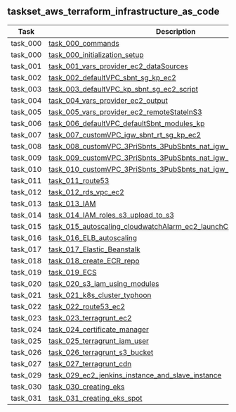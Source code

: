## taskset_aws_terraform_infrastructure_as_code

| Task | Description |
| --- | --- |
| task_000 |   [task_000_commands](home/infrastructure_as_code/terraform/aws/taskset_aws_terraform_infrastructure_as_code/task_000_commands) |
| task_000 |   [task_000_initialization_setup](home/infrastructure_as_code/terraform/aws/taskset_aws_terraform_infrastructure_as_code/task_000_initialization_setup) |
| task_001 |   [task_001_vars_provider_ec2_dataSources](home/infrastructure_as_code/terraform/aws/taskset_aws_terraform_infrastructure_as_code/task_001_vars_provider_ec2_dataSources) |
| task_002 |   [task_002_defaultVPC_sbnt_sg_kp_ec2](home/infrastructure_as_code/terraform/aws/taskset_aws_terraform_infrastructure_as_code/task_002_defaultVPC_sbnt_sg_kp_ec2) |
| task_003 |   [task_003_defaultVPC_kp_sbnt_sg_ec2_script](home/infrastructure_as_code/terraform/aws/taskset_aws_terraform_infrastructure_as_code/task_003_defaultVPC_kp_sbnt_sg_ec2_script) |
| task_004 |   [task_004_vars_provider_ec2_output](home/infrastructure_as_code/terraform/aws/taskset_aws_terraform_infrastructure_as_code/task_004_vars_provider_ec2_output) |
| task_005 |   [task_005_vars_provider_ec2_remoteStateInS3](home/infrastructure_as_code/terraform/aws/taskset_aws_terraform_infrastructure_as_code/task_005_vars_provider_ec2_remoteStateInS3) |
| task_006 |   [task_006_defaultVPC_defaultSbnt_modules_kp](home/infrastructure_as_code/terraform/aws/taskset_aws_terraform_infrastructure_as_code/task_006_defaultVPC_defaultSbnt_modules_kp) |
| task_007 |   [task_007_customVPC_igw_sbnt_rt_sg_kp_ec2](home/infrastructure_as_code/terraform/aws/taskset_aws_terraform_infrastructure_as_code/task_007_customVPC_igw_sbnt_rt_sg_kp_ec2) |
| task_008 |   [task_008_customVPC_3PriSbnts_3PubSbnts_nat_igw_rt](home/infrastructure_as_code/terraform/aws/taskset_aws_terraform_infrastructure_as_code/task_008_customVPC_3PriSbnts_3PubSbnts_nat_igw_rt) |
| task_009 |   [task_009_customVPC_3PriSbnts_3PubSbnts_nat_igw_rt_ec2_ebs](home/infrastructure_as_code/terraform/aws/taskset_aws_terraform_infrastructure_as_code/task_009_customVPC_3PriSbnts_3PubSbnts_nat_igw_rt_ec2_ebs) |
| task_010 |   [task_010_customVPC_3PriSbnts_3PubSbnts_nat_igw_rt_ec2_ebs_withMount](home/infrastructure_as_code/terraform/aws/taskset_aws_terraform_infrastructure_as_code/task_010_customVPC_3PriSbnts_3PubSbnts_nat_igw_rt_ec2_ebs_withMount) |
| task_011 |   [task_011_route53](home/infrastructure_as_code/terraform/aws/taskset_aws_terraform_infrastructure_as_code/task_011_route53) |
| task_012 |   [task_012_rds_vpc_ec2](home/infrastructure_as_code/terraform/aws/taskset_aws_terraform_infrastructure_as_code/task_012_rds_vpc_ec2) |
| task_013 |   [task_013_IAM](home/infrastructure_as_code/terraform/aws/taskset_aws_terraform_infrastructure_as_code/task_013_IAM) |
| task_014 |   [task_014_IAM_roles_s3_upload_to_s3](home/infrastructure_as_code/terraform/aws/taskset_aws_terraform_infrastructure_as_code/task_014_IAM_roles_s3_upload_to_s3) |
| task_015 |   [task_015_autoscaling_cloudwatchAlarm_ec2_launchConfiguration](home/infrastructure_as_code/terraform/aws/taskset_aws_terraform_infrastructure_as_code/task_015_autoscaling_cloudwatchAlarm_ec2_launchConfiguration) |
| task_016 |   [task_016_ELB_autoscaling](home/infrastructure_as_code/terraform/aws/taskset_aws_terraform_infrastructure_as_code/task_016_ELB_autoscaling) |
| task_017 |   [task_017_Elastic_Beanstalk](home/infrastructure_as_code/terraform/aws/taskset_aws_terraform_infrastructure_as_code/task_017_Elastic_Beanstalk) |
| task_018 |   [task_018_create_ECR_repo](home/infrastructure_as_code/terraform/aws/taskset_aws_terraform_infrastructure_as_code/task_018_create_ECR_repo) |
| task_019 |   [task_019_ECS](home/infrastructure_as_code/terraform/aws/taskset_aws_terraform_infrastructure_as_code/task_019_ECS) |
| task_020 |   [task_020_s3_iam_using_modules](home/infrastructure_as_code/terraform/aws/taskset_aws_terraform_infrastructure_as_code/task_020_s3_iam_using_modules) |
| task_021 |   [task_021_k8s_cluster_typhoon](home/infrastructure_as_code/terraform/aws/taskset_aws_terraform_infrastructure_as_code/task_021_k8s_cluster_typhoon) |
| task_022 |   [task_022_route53_ec2](home/infrastructure_as_code/terraform/aws/taskset_aws_terraform_infrastructure_as_code/task_022_route53_ec2) |
| task_023 |   [task_023_terragrunt_ec2](home/infrastructure_as_code/terraform/aws/taskset_aws_terraform_infrastructure_as_code/task_023_terragrunt_ec2) |
| task_024 |   [task_024_certificate_manager](home/infrastructure_as_code/terraform/aws/taskset_aws_terraform_infrastructure_as_code/task_024_certificate_manager) |
| task_025 |   [task_025_terragrunt_iam_user](home/infrastructure_as_code/terraform/aws/taskset_aws_terraform_infrastructure_as_code/task_025_terragrunt_iam_user) |
| task_026 |   [task_026_terragrunt_s3_bucket](home/infrastructure_as_code/terraform/aws/taskset_aws_terraform_infrastructure_as_code/task_026_terragrunt_s3_bucket) |
| task_027 |   [task_027_terragrunt_cdn](home/infrastructure_as_code/terraform/aws/taskset_aws_terraform_infrastructure_as_code/task_027_terragrunt_cdn) |
| task_029 |   [task_029_ec2_jenkins_instance_and_slave_instance](home/infrastructure_as_code/terraform/aws/taskset_aws_terraform_infrastructure_as_code/task_029_ec2_jenkins_instance_and_slave_instance) |
| task_030 |   [task_030_creating_eks](home/infrastructure_as_code/terraform/aws/taskset_aws_terraform_infrastructure_as_code/task_030_creating_eks) |
| task_031 |   [task_031_creating_eks_spot](home/infrastructure_as_code/terraform/aws/taskset_aws_terraform_infrastructure_as_code/task_031_creating_eks_spot) |

